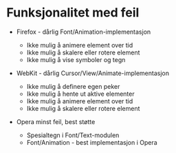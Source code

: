 # Funksjonalitet med feil #

* Firefox - dårlig Font/Animation-implementasjon
  * Ikke mulig å animere element over tid
  * Ikke mulig å skalere eller rotere element
  * Ikke mulig å vise symboler og tegn

* WebKit - dårlig Cursor/View/Animate-implementasjon
  * Ikke mulig å definere egen peker
  * Ikke mulig å hente ut aktive elementer
  * Ikke mulig å animere element over tid
  * Ikke mulig å skalere eller rotere element

* Opera minst feil, best støtte
  * Spesialtegn i Font/Text-modulen
  * Font/Animation - best implementasjon i Opera
